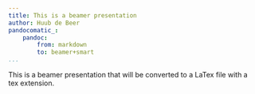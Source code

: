 ```yaml
---
title: This is a beamer presentation
author: Huub de Beer
pandocomatic_:
    pandoc:
        from: markdown
        to: beamer+smart
...
```


This is a beamer presentation that will be converted to a LaTex file with a tex extension.
